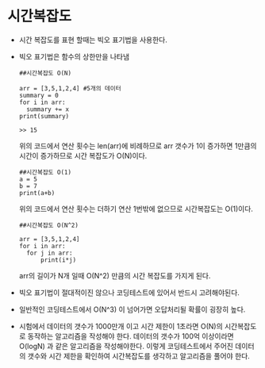 # 시간복잡도

- 시간 복잡도를 표현 할때는 빅오 표기법을 사용한다.

- 빅오 표기법은 함수의 상한만을 나타냄

  ```
  ##시간복잡도 O(N)
  
  arr = [3,5,1,2,4] #5개의 데이터
  summary = 0
  for i in arr:
  	summary += x
  print(summary)
  
  >> 15
  ```

  위의 코드에서 연산 횟수는 len(arr)에 비례하므로 arr 갯수가 1이 증가하면 1만큼의 시간이 증가하므로 시간 복잡도가 O(N)이다.

  ```
  ##시간복잡도 O(1)
  a = 5
  b = 7
  print(a+b)
  ```

  위의 코드에서 연산 횟수는 더하기 연산 1번밖에 없으므로 시간복잡도는 O(1)이다.

  ```
  ##시간복잡도 O(N^2)
  
  arr = [3,5,1,2,4]
  for i in arr:
  	for j in arr:
  		print(i*j)
  ```

  arr의 길이가 N개 일때 O(N^2) 만큼의 시간 복잡도를 가지게 된다. 

  

- 빅오 표기법이 절대적이진 않으나 코딩테스트에 있어서 반드시 고려해야된다.

- 일반적인 코딩테스트에서 O(N^3) 이 넘어가면 오답처리될 확률이 굉장히 높다.

- 시험에서 데이터의 갯수가 1000만개 이고 시간 제한이 1초라면 O(N)의 시간복잡도로 동작하는 알고리즘을 작성해야 한다. 데이터의 갯수가 100억 이상이라면 O(logN) 과 같은 알고리즘을 작성해야한다. 이렇게 코딩테스트에서 주어진 데이터의 갯수와 시간 제한을 확인하여 시간복잡도를 생각하고 알고리즘을 풀어야 한다.

  